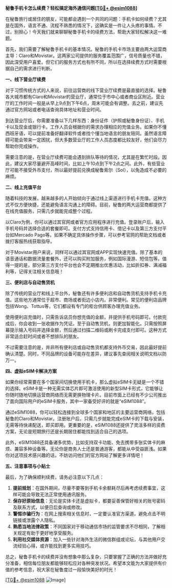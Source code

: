 **秘鲁手机卡怎么续费？轻松搞定海外通信问题[[TG💪+ @esim1088](https://t.me/s/esim1088)]**

在秘鲁旅行或居住的朋友，可能都会遇到一个共同的问题：手机卡如何续费？尤其是在国外，语言不通、流程不熟悉的情况下，这确实是一件让人头疼的事情。不过，别担心！今天我们就来聊聊秘鲁手机卡的续费方法，帮助大家轻松解决这一难题。

首先，我们需要了解秘鲁手机卡的基本情况。秘鲁的手机卡市场主要由两大运营商主导：Claro和Movistar。这两家公司提供的服务覆盖范围广，信号质量也不错，因此深受用户喜爱。但它们的服务方式也有所不同，所以在选择续费方式时需要根据自己的需求进行判断。

**一、线下营业厅续费**

对于习惯传统方式的人来说，前往运营商的线下营业厅续费是最直接的选择。秘鲁各大城市都有Claro和Movistar的营业厅，通常位于市中心或者商业区附近。营业厅的工作时间一般是从早上9点到下午6点，周末可能会有调整。去之前，建议先通过官方网站或者电话查询具体地址和营业时间。

到达营业厅后，你需要准备以下几样东西：身份证件（护照或秘鲁身份证）、手机卡以及现金或银行卡。工作人员会根据你的需求办理相应的充值业务。如果你不懂西班牙语，可以提前准备好翻译软件或者找个懂当地语言的朋友陪同。虽然语言障碍可能会带来一定困扰，但大多数营业厅的工作人员态度都比较友好，他们会尽力帮助你完成操作。

需要注意的是，在营业厅续费可能会遇到排队等待的情况，尤其是在繁忙时段。因此，建议大家尽量避开高峰时间，比如上午10点到下午2点之间。此外，有些营业厅可能不接受外币支付，所以最好提前兑换成秘鲁索尔（Sol），以免造成不必要的麻烦。

**二、线上充值平台**

随着科技的发展，越来越多的人开始倾向于通过线上渠道进行手机卡充值。这种方式不仅方便快捷，还能避免语言沟通上的障碍。目前，秘鲁的两大运营商都提供了在线充值服务，只需几步就能完成整个过程。

以Claro为例，你可以通过其官网或者官方应用程序进行充值。登录账户后，输入手机号码并选择合适的套餐即可。支付方式支持信用卡、借记卡以及第三方支付平台如Mercado Pago等。如果不确定具体操作步骤，可以参考官网的帮助文档或者拨打客服热线获取指导。

对于Movistar用户来说，同样可以通过其官网或APP实现快速充值。除了基本的语音通话和数据流量套餐外，还可以购买附加服务，例如国际漫游、短信包等。值得一提的是，部分第三方支付平台也会不定期推出优惠活动，比如折扣券、满减福利等，记得关注相关信息哦！

**三、便利店与自动售货机**

除了传统的营业厅和线上平台外，秘鲁还有许多便利店和自动售货机支持手机卡充值。这些地方通常位于超市、商场或者街边小店内，非常便利。常见的便利店品牌包括Wong、Tottus等，它们都设有专门的柜台供顾客办理充值业务。

使用便利店充值时，只需告诉店员你想充值的金额，并提供手机号码即可。付款完成后，你会收到一张收据作为凭证。至于自动售货机，则更加智能化。只需按照屏幕提示输入号码并选择金额，然后通过扫描二维码或刷卡完成支付即可。这种方式非常适合赶时间或者不想排队的朋友。

不过需要注意的是，并非所有便利店或自动售货机都支持外币交易，因此最好提前确认清楚。同时，不同品牌的设备可能存在差异，建议事先查阅相关说明文档以防万一。

**四、虚拟eSIM卡解决方案**

如果你经常需要在多个国家间切换使用手机卡，那么虚拟eSIM卡无疑是一个不错的选择。eSIM卡是一种无需实体芯片即可激活使用的新型SIM卡形式，它能够让你随时随地切换运营商网络而无需更换物理卡片。目前市面上已经有不少公司推出了面向国际用户的eSIM卡服务，其中一家备受好评的就是“eSIM1088”。

通过eSIM1088，你可以轻松连接到全球多个国家和地区的主要运营商网络，包括秘鲁的Claro和Movistar。注册账户后，只需几步就能完成eSIM卡的下载与安装，无需等待快递配送，即买即用。更重要的是，eSIM1088还提供了灵活多样的资费方案，无论是短期旅行还是长期居住都能找到适合自己的选项。

此外，eSIM1088还具备诸多优势，比如支持双卡功能、免去携带多张实体卡的麻烦、兼容多种设备等。无论你是商务人士还是普通游客，都能从中受益匪浅。如果你对这项技术感兴趣的话，不妨访问他们的官方网站了解更多详情吧！

**五、注意事项与小贴士**

最后，为了确保顺利续费，请务必注意以下几点：

1. **提前规划**：在国外期间，尽量不要等到手机卡余额耗尽后再考虑续费事宜，这样可能会导致无法正常使用通讯服务。
2. **保存好原始信息**：无论是实体卡还是虚拟卡，都要妥善保管好相关的账号密码及联系方式，以便日后查询或修改。
3. **警惕诈骗行为**：在网上搜索相关信息时，一定要认准官方渠道，避免点击不明链接或泄露个人隐私。
4. **熟悉当地法律政策**：不同国家对于移动通信市场的监管要求不尽相同，了解相关规定有助于更好地享受服务。
5. **利用社交媒体资源**：加入一些针对海外生活的微信群组或论坛，与其他用户交流经验心得，或许能找到更多实用技巧。

总之，秘鲁手机卡的续费并没有想象中那么复杂，只要掌握了正确的方法并做好充分准备，相信每位朋友都能够轻松应对各种突发状况。希望本文能为大家提供有价值的参考信息，祝大家在秘鲁度过一段愉快美好的时光！

[[TG💪+ @esim1088](https://t.me/s/esim1088) ![Image](https://i.postimg.cc/4NQfJmqS/Snipaste-2025-05-13-00-14-12.png)]